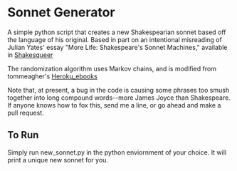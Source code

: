 # Sonnet Generator

A simple python script that creates a new Shakespearian sonnet based off the language of his original. Based in part on an intentional misreading of Julian Yates' essay "More Life: Shakespeare's Sonnet Machines," available in [Shakesqueer](https://www.dukeupress.edu/Shakesqueer/)

The randomization algorithm uses Markov chains, and is modified from tommeagher's [Heroku_ebooks](https://github.com/tommeagher/heroku_ebooks)

Note that, at present, a bug in the code is causing some phrases too smush together into long compound words--more James Joyce than Shakespeare. If anyone knows how to fox this, send me a line, or go ahead and make a pull request.

## To Run

Simply run new_sonnet.py in the python enviornment of your choice. It will print a unique new sonnet for you.	